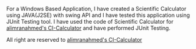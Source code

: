 For a Windows Based Application, I have created a Scientific Calculator using JAVA(J2SE) with swing API and I have tested this application using JUnit Testing tool.
I have used the code of Scientific Calculator for [alimranahmed's CI-Calculator](https://github.com/alimranahmed/CI-Calculator) and have performed JUnit Testing.

All right are reserved to [alimranahmed's CI-Calculator](https://github.com/alimranahmed/CI-Calculator)
